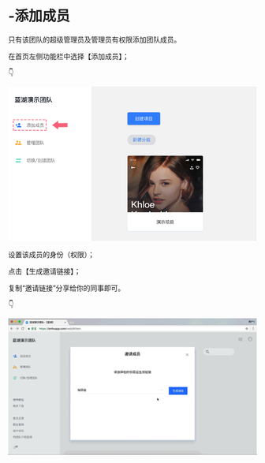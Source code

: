 # -添加成员

只有该团队的超级管理员及管理员有权限添加团队成员。 

在首页左侧功能栏中选择【添加成员】； 

👇

![](../../../.gitbook/assets/16%20%282%29.png)

设置该成员的身份（权限）； 

点击【生成邀请链接】； 

复制“邀请链接”分享给你的同事即可。 

👇

![](../../../.gitbook/assets/17%20%281%29.gif)

